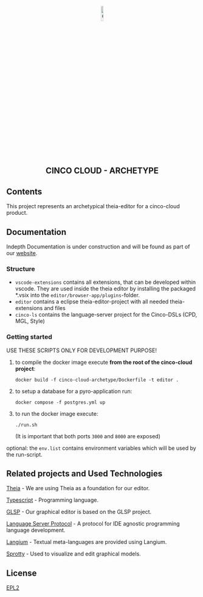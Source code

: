 <div align='center'>

<br />

<img src="https://gitlab.com/scce/cinco-cloud/-/raw/main/docs/vuepress/src/.vuepress/public/assets/cinco_cloud_logo.png" width="10%" alt="Cinco Cloud Logo" />

<h2>CINCO CLOUD - ARCHETYPE</h2>

</div>

## Contents

This project represents an archetypical theia-editor for a cinco-cloud product.

## Documentation

Indepth Documentation is under construction and will be found as part of our [website](https://scce.gitlab.io/cinco-cloud/).


### Structure

- `vscode-extensions` contains all extensions, that can be developed within vscode. They are used inside the theia editor by installing the packaged *.vsix into the `editor/browser-app/plugins`-folder.
- `editor` contains a eclipse theia-editor-project with all needed theia-extensions and files
- `cinco-ls` contains the language-server project for the Cinco-DSLs (CPD, MGL, Style)

### Getting started

USE THESE SCRIPTS ONLY FOR DEVELOPMENT PURPOSE!

1. to compile the docker image execute **from the root of the cinco-cloud project**:
    
    `docker build -f cinco-cloud-archetype/Dockerfile -t editor .`

2. to setup a database for a pyro-application run:

    `docker compose -f postgres.yml up`

3. to run the docker image execute:

    `./run.sh`

    (It is important that both ports `3000` and `8000` are exposed)

optional:
    the `env.list` contains environment variables which will be used by the run-script.

## Related projects and Used Technologies

[Theia][theia] - We are using Theia as a foundation for our editor.

[Typescript][typescript] - Programming language.

[GLSP][glsp] - Our graphical editor is based on the GLSP project.

[Language Server Protocol][lsp] - A protocol for IDE agnostic programming language development.

[Langium][langium] - Textual meta-languages are provided using Langium.

[Sprotty][sprotty] - Used to visualize and edit graphical models.

[//]: # "Source definitions"
[theia]: https://github.com/eclipse-theia/theia "Theia"
[typescript]: https://www.typescriptlang.org/ "Typescript"
[glsp]: https://github.com/eclipse-glsp/glsp "The Graphical Language Server Platform"
[lsp]: https://microsoft.github.io/language-server-protocol/ "Language Server Protocol"
[langium]: https://langium.org/ "Langium"
[sprotty]: https://sprotty.org/ "Sprotty"

## License

[EPL2](https://www.eclipse.org/legal/epl-2.0/)

